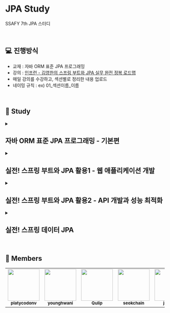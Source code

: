 # JPA Study
SSAFY 7th JPA 스터디

<br>

## 💻 진행방식
- 교재 : 자바 ORM 표준 JPA 프로그래밍
- 강의 : [인프런 - 김영한의 스프링 부트와 JPA 실무 완전 정복 로드맵](https://www.inflearn.com/roadmaps/149)
- 매일 강의를 수강하고, 섹션별로 정리한 내용 업로드
- 네이밍 규칙 : ex) 01_섹션이름_이름


<br>


## 📗 Study

<details>
  <summary><h2>자바 ORM 표준 JPA 프로그래밍 - 기본편</h2></summary>
<div markdown="1"> 

|       |           섹션            |  김성수  |  김영환  |  오상빈  |  유일권  |  최종수  |  최주희  |
| :---- | ------------------------ | :----: | :----: | :----: | :----: | :----: | :----: |
| 06/27 | 01.JPA 소개 | [🎎]() | [🦭](https://bit.ly/3y19TDs) |  [♬](https://han.gl/LLWNr) | [🏃‍♂️](https://han.gl/ViCYS) | [🚗](https://han.gl/aqvwU) | [🍮](https://han.gl/SiXBY) |
| 06/27 | 02.JPA 시작하기 | [🎨]() | [🐎](https://bit.ly/3ypUGO0) |  [★](https://han.gl/oFaKB) | [🏃‍♀️](https://han.gl/VDuTc) | [🚓](https://han.gl/ugOjJ) | [😎](https://han.gl/nRDfb) |
| 06/28 | 03.영속성 관리 - 내부 동작 방식 | [💎]() | [🐈](https://bit.ly/3nqygpv) |  [♣](https://han.gl/BrmZt) | [🏎](https://han.gl/TKuFf) | [🚕](https://han.gl/rquOM) | [🐹](https://han.gl/NexVL) |
| 06/28 | 04.엔티티 매핑 (~ 필드,컬럼 매핑) | [🎗]() | [🐕](https://bit.ly/3RiOCOE) |  [◎](https://han.gl/PwqvG) | [🚄](https://han.gl/eDrEd) | [🛺](https://han.gl/Bhcry) | [🔥](https://han.gl/skCDC) |
| 06/29 | 04.엔티티 매핑 (기본키 매핑 ~) | [🧵]() | [☕️](https://bit.ly/3RiOCOE) | [-]() | [🚀](https://han.gl/eDrEd) | [🚙](https://han.gl/jVRCe) | [👻](https://han.gl/skCDC) |
| 06/29 | 05장.연관관계 매핑 기초 (~섹션 두번째 강의) | [🥼]() | [🍵](https://bit.ly/3nS7RAU) | [-]() | [☂](https://han.gl/OEWll) | [🚌](https://han.gl/ZXxTf) | [🤡](https://han.gl/zXvnT) |
| 06/30 | 05장.연관관계 매핑 기초 (섹션 세번째 강의~) | [💎]() | [🍪](https://bit.ly/3nS7RAU) | [-]() | [✨](https://han.gl/OEWll) | [🚐](https://han.gl/NQQPj) | [🐰](https://han.gl/zXvnT) |
| 06/30 | 06장.다양한 연관관계 매핑 (~섹션 세번째 강의) | [🏆]() | [🍫](https://bit.ly/3nNVINC) | [-]() | [🎱](https://han.gl/QCAyM) | [🚎](https://han.gl/CpvDB) | [🍓](https://han.gl/zMZHX) |
| 07/01 | 06장.다양한 연관관계 매핑 (섹션 세번째 강의~) | [🧸]() | [🍱](https://bit.ly/3nNVINC) | [-]() | [🥏](https://han.gl/QCAyM) | [🚎](https://han.gl/CpvDB) | [😾](https://han.gl/zMZHX) |
| 07/01 | 07장.고급 매핑 | [📣]() | [🏰](https://bit.ly/3o5ANWB) | [-]() | [🕵️‍♂️](https://han.gl/uczae) | [🚑](https://han.gl/iZyAO) | [🫠](https://han.gl/NspBe) |
| 07/05 | 08장.프록시와 연관관계 관리 | [🎶]() | [🐋](https://bit.ly/3yrs9pP) | [-]() | [🥊](https://han.gl/XtQUq) | [🚒](https://han.gl/VoitD) | [🧚](https://han.gl/AStOF) |
| 07/06 | 09장.값 타입 | [⌛]() | [🦈](https://bit.ly/3IAOPZA) | [-]() | [💾](https://han.gl/gTcmH) | [🚚](https://han.gl/hEkEa) | [😍](https://han.gl/xXdkE) |
| 07/07 | 10장.객체지향 쿼리 언어1 - 기본 문법 | []() | [🐬](https://bit.ly/3o5H309) | [-]() | [🤦‍♀️](https://han.gl/PPQMd) | [🚛](https://han.gl/ywQEC) | [🥳](https://han.gl/LzNKr) |
| 07/08 | 11장.객체지향 쿼리 언어2 - 중급 문법 | []() | [🐳](https://bit.ly/3O21V2X) | [-]() | [✌](https://han.gl/WYeDc) | [🚜](https://han.gl/xjOtL) | [👏](https://han.gl/JXxVt) |

</div>
</details>

<details>
  <summary><h2>실전! 스프링 부트와 JPA 활용1 - 웹 애플리케이션 개발</h2></summary>
<div markdown="1"> 

|       |           섹션            |  김성수  |  김영환  |  유일권  |  윤석찬  |  최종수  |  최주희  |
| :---- | ------------------------ | :----: | :----: | :----: | :----: | :----: | :----: |
| 07/13 | 01.프로젝트 환경설정 | [💥]() | [❄️](https://bit.ly/3RuyvgS) | []() | 🍺 | [🚘](https://han.gl/nzxHG) | [😶](https://han.gl/lvyRU) |
| 07/14 | 02.도메인 분석 설계 | [✨]() | [🍁](https://bit.ly/3aMuAvq) | []() | [🐥](https://han.gl/KSqBu) | []() | [✈️](https://han.gl/janWx) |
| 07/18 |  03.애플리케이션 구현 준비 | [🚀]() | [🌴]() | []() | 🍄 | []() | 🎯 |
| 07/18 | 04.회원 도메인 개발 | [✈]() | [🪴](https://bit.ly/3RMFy4C) | []() | [🌵](https://han.gl/QvvyT) | []() | [⚽️](https://han.gl/Qvvja) |
| 07/18 |  05.상품 도메인 개발 | [👛]() | [🪷](https://bit.ly/3zfTWv6) | []() | 🍙 | []() | 🏀 |
| 07/19 |  06.주문 도메인 개발 | []() | [🌵]() | []() | []() | []() | [🌞](https://han.gl/TYJzD) |
| 07/19 |  07.웹 계층 개발(~7-1) | []() | [🍀](https://bit.ly/3otUBmp) | []() | []() | []() | [🐌](https://han.gl/NMIkP) |
| 07/20 |  07.웹 계층 개발(7-1~) | []() | []() | []() | []() | []() | [🤗](https://han.gl/NMIkP) |

</div>
</details>

<details>
  <summary><h2>실전! 스프링 부트와 JPA 활용2 - API 개발과 성능 최적화</h2></summary>
<div markdown="1"> 

|       |           섹션            |  김성수  |  김영환  |  유일권  |  윤석찬  |  최종수  |  최주희  |
| :---- | ------------------------ | :----: | :----: | :----: | :----: | :----: | :----: |
| 07/21 | 01.API 개발 기본 | []() | []() | []() |  | []() | [😳](https://han.gl/maVQI) |
| 07/21 | 02.API 개발 고급 - 준비 | []() | []() | []() |  | []() | 🔥 |
| 07/22 | 03.API 개발 고급 - 지연 로딩과 조회 성능 최적화 | []() | []() | []() |  | []() | [🚴‍♀️](https://han.gl/ZILtf) |
| 07/22 | 04.API 개발 고급 - 컬렉션 조회 최적화 (~4-1) | []() | []() | []() |  | []() | 🧸 |
| 07/25 | 04.API 개발 고급 - 컬렉션 조회 최적화 (4.1~) | []() | []() | []() |  | []() | []() |
| 07/26 | 05.API 개발 고급 - 실무 필수 최적화 | []() | []() | []() |  | []() | []() |
| 07/27 | 06.다음으로 | []() | []() | []() |  | []() | []() |

</div>
</details>


<details>
  <summary><h2>실전! 스프링 데이터 JPA</h2></summary>
<div markdown="1"> 

|       |           섹션            |  김성수  |  김영환  |  유일권  |  윤석찬  |  최종수  |  최주희  |
| :---- | ------------------------ | :----: | :----: | :----: | :----: | :----: | :----: |
| 08/01 | 01.프로젝트 환경설정 | []() | []() | []() |  | []() | 🙊 |
| 08/01 | 02.예제 도메인 모델 | []() | []() | []() |  | []() | 🦄 |
| 08/01 | 03.공통 인터페이스 기능 | []() | []() | []() |  | []() | [🐰](https://han.gl/hkvMs) |
| 08/02 | 04.쿼리 메소드 기능(~4.8) | []() | []() | []() |  | []() | [🌻](https://han.gl/wSHuE) |
| 08/03 | 04.쿼리 메소드 기능 (4.8~) | []() | []() | []() |  | []() | [🌺](https://han.gl/wSHuE) |
| 08/03 | 05.확장 기능 | []() | []() | []() |  | []() | []() |
| 08/04 | 06.스프링 데이터 JPA 분석 | []() | []() | []() |  | []() | []() |
| 08/04 | 07.나머지 기능들 | []() | []() | []() |  | []() | []() |


</div>
</details>


<!--URL 짧게 변환 https://han.gl/ -->
<!-- | Date | N장.Title - Subtitle | []() | []() | []() | -->


<br>

## 🙋 Members

<table>
  <tr>
    <td align="center"><a href="https://github.com/platycodonv"><img src="https://avatars.githubusercontent.com/u/93230885?v=4" width="100px;" alt=""/><br /><sub><b>platycodonv</b></sub></a><br /></td>
    <td align="center"><a href="https://github.com/younghwani"><img src="https://avatars.githubusercontent.com/u/75962307?v=4" width="100px;" alt=""/><br /><sub><b>younghwani</b></sub></a><br /></td>
    <td align="center"><a href="https://github.com/Qulip"><img src="https://avatars.githubusercontent.com/u/77991314?v=4" width="100px;" alt=""/><br /><sub><b>Qulip</b></sub></a><br /></td>
    <td align="center"><a href="https://github.com/seokchain"><img src="https://avatars.githubusercontent.com/u/98997009?v=4" width="100px;" alt=""/><br /><sub><b>seokchain</b></sub></a><br /></td>
    <td align="center"><a href="https://github.com/js0828"><img src="https://avatars.githubusercontent.com/u/68577534?v=4" width="100px;" alt=""/><br /><sub><b>js0828</b></sub></a><br /></td>
    <td align="center"><a href="https://github.com/choijoohee213"><img src="https://avatars.githubusercontent.com/u/60915285?s=400&u=81a3a3b178d0b215fd7a2c72bcf2d1834cb815e9&v=4" width="100px;" alt=""/><br /><sub><b>choijoohee213</b></sub></a><br /></td>

  </tr>
</table>

